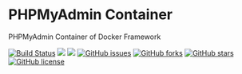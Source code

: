 # PHPMyAdmin Container
PHPMyAdmin Container of Docker Framework

[![Build Status](https://travis-ci.org/dockerframework/phpmyadmin.svg?branch=master)](https://travis-ci.org/dockerframework/phpmyadmin) [![](https://images.microbadger.com/badges/image/dockerframework/phpmyadmin:4.8.svg)](https://microbadger.com/images/dockerframework/phpmyadmin:4.8 "Layers") [![](https://images.microbadger.com/badges/version/dockerframework/phpmyadmin:4.8.svg)](https://microbadger.com/images/dockerframework/phpmyadmin:4.8 "Version") [![GitHub issues](https://img.shields.io/github/issues/dockerframework/phpmyadmin.svg)](https://github.com/dockerframework/phpmyadmin/issues) [![GitHub forks](https://img.shields.io/github/forks/dockerframework/phpmyadmin.svg)](https://github.com/dockerframework/phpmyadmin/network) [![GitHub stars](https://img.shields.io/github/stars/dockerframework/phpmyadmin.svg)](https://github.com/dockerframework/phpmyadmin/stargazers) [![GitHub license](https://img.shields.io/badge/license-MIT-blue.svg)](https://raw.githubusercontent.com/dockerframework/phpmyadmin/master/LICENSE)
